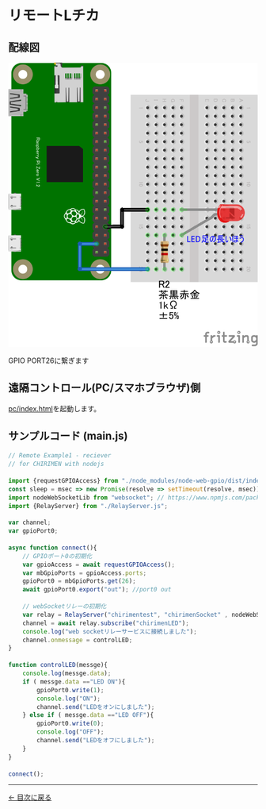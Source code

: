 # リモートLチカ

## 配線図

![配線図](../hello-real-world/PiZero_gpio0.png "schematic")

GPIO PORT26に繋ぎます

## 遠隔コントロール(PC/スマホブラウザ)側

[pc/index.html](https://codesandbox.io/s/github/chirimen-oh/chirimen.org/tree/master/pizero/src/esm-examples/remote_gpio_led/pc?module=pc.js)を起動します。

## サンプルコード (main.js)

```javascript
// Remote Example1 - reciever
// for CHIRIMEN with nodejs

import {requestGPIOAccess} from "./node_modules/node-web-gpio/dist/index.js";
const sleep = msec => new Promise(resolve => setTimeout(resolve, msec));
import nodeWebSocketLib from "websocket"; // https://www.npmjs.com/package/websocket
import {RelayServer} from "./RelayServer.js";

var channel;
var gpioPort0;

async function connect(){
	// GPIOポート0の初期化
	var gpioAccess = await requestGPIOAccess();
	var mbGpioPorts = gpioAccess.ports;
	gpioPort0 = mbGpioPorts.get(26);
	await gpioPort0.export("out"); //port0 out
	
	// webSocketリレーの初期化
	var relay = RelayServer("chirimentest", "chirimenSocket" , nodeWebSocketLib, "https://chirimen.org");
	channel = await relay.subscribe("chirimenLED");
	console.log("web socketリレーサービスに接続しました");
	channel.onmessage = controlLED;
}

function controlLED(messge){
	console.log(messge.data);
	if ( messge.data =="LED ON"){
		gpioPort0.write(1);
		console.log("ON");
		channel.send("LEDをオンにしました");
	} else if ( messge.data =="LED OFF"){
		gpioPort0.write(0);
		console.log("OFF");
		channel.send("LEDをオフにしました");
	}
}

connect();
```


---
[← 目次に戻る](../index.md)
